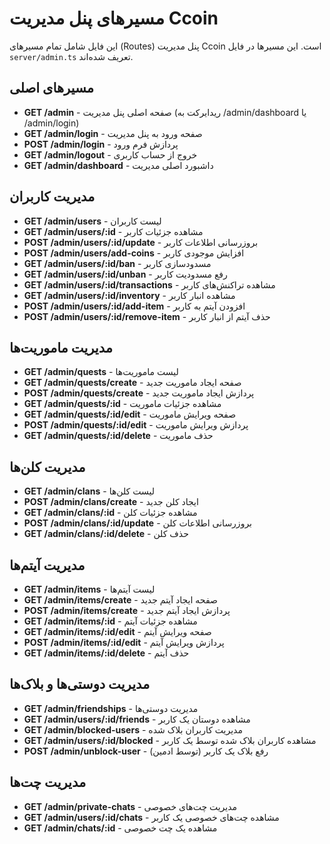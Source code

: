 # مسیرهای پنل مدیریت Ccoin

این فایل شامل تمام مسیرهای (Routes) پنل مدیریت Ccoin است. این مسیرها در فایل `server/admin.ts` تعریف شده‌اند.

## مسیرهای اصلی

- **GET /admin** - صفحه اصلی پنل مدیریت (ریدایرکت به /admin/dashboard یا /admin/login)
- **GET /admin/login** - صفحه ورود به پنل مدیریت
- **POST /admin/login** - پردازش فرم ورود
- **GET /admin/logout** - خروج از حساب کاربری
- **GET /admin/dashboard** - داشبورد اصلی مدیریت

## مدیریت کاربران

- **GET /admin/users** - لیست کاربران
- **GET /admin/users/:id** - مشاهده جزئیات کاربر
- **POST /admin/users/:id/update** - بروزرسانی اطلاعات کاربر
- **POST /admin/users/add-coins** - افزایش موجودی کاربر
- **GET /admin/users/:id/ban** - مسدودسازی کاربر
- **GET /admin/users/:id/unban** - رفع مسدودیت کاربر
- **GET /admin/users/:id/transactions** - مشاهده تراکنش‌های کاربر
- **GET /admin/users/:id/inventory** - مشاهده انبار کاربر
- **POST /admin/users/:id/add-item** - افزودن آیتم به کاربر
- **POST /admin/users/:id/remove-item** - حذف آیتم از انبار کاربر

## مدیریت ماموریت‌ها

- **GET /admin/quests** - لیست ماموریت‌ها
- **GET /admin/quests/create** - صفحه ایجاد ماموریت جدید
- **POST /admin/quests/create** - پردازش ایجاد ماموریت جدید
- **GET /admin/quests/:id** - مشاهده جزئیات ماموریت
- **GET /admin/quests/:id/edit** - صفحه ویرایش ماموریت
- **POST /admin/quests/:id/edit** - پردازش ویرایش ماموریت
- **GET /admin/quests/:id/delete** - حذف ماموریت

## مدیریت کلن‌ها

- **GET /admin/clans** - لیست کلن‌ها
- **POST /admin/clans/create** - ایجاد کلن جدید
- **GET /admin/clans/:id** - مشاهده جزئیات کلن
- **POST /admin/clans/:id/update** - بروزرسانی اطلاعات کلن
- **GET /admin/clans/:id/delete** - حذف کلن

## مدیریت آیتم‌ها

- **GET /admin/items** - لیست آیتم‌ها
- **GET /admin/items/create** - صفحه ایجاد آیتم جدید
- **POST /admin/items/create** - پردازش ایجاد آیتم جدید
- **GET /admin/items/:id** - مشاهده جزئیات آیتم
- **GET /admin/items/:id/edit** - صفحه ویرایش آیتم
- **POST /admin/items/:id/edit** - پردازش ویرایش آیتم
- **GET /admin/items/:id/delete** - حذف آیتم

## مدیریت دوستی‌ها و بلاک‌ها

- **GET /admin/friendships** - مدیریت دوستی‌ها
- **GET /admin/users/:id/friends** - مشاهده دوستان یک کاربر
- **GET /admin/blocked-users** - مدیریت کاربران بلاک شده
- **GET /admin/users/:id/blocked** - مشاهده کاربران بلاک شده توسط یک کاربر
- **POST /admin/unblock-user** - رفع بلاک یک کاربر (توسط ادمین)

## مدیریت چت‌ها

- **GET /admin/private-chats** - مدیریت چت‌های خصوصی
- **GET /admin/users/:id/chats** - مشاهده چت‌های خصوصی یک کاربر
- **GET /admin/chats/:id** - مشاهده یک چت خصوصی